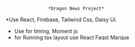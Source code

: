                     *Dragon News Project*
*Use React, Firebase, Tailwind Css, Daisy Ui.
* Use for timing, Moment js
* for Running tax layout use React Faqst Marque